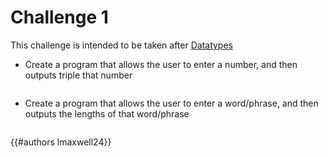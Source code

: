 # Challenge 1

This challenge is intended to be taken after [Datatypes](../datatypes/strings.md)

- Create a program that allows the user to enter a number, and then outputs triple that number
     
```py
```

- Create a program that allows the user to enter a word/phrase, and then outputs the lengths of that word/phrase

```py
```


{{#authors lmaxwell24}}